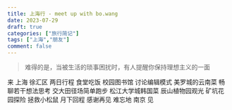 ```yaml
---
title: 上海行 - meet up with bo.wang
date: 2023-07-29
draft: true
categories: ["旅行简记"]
tags: ["上海","朋友"]
comment: false
---
```


> 难得的是，当被生活的琐事困扰时，有人提醒你保持理想主义的一面

来
上海
徐汇区
两日行程
食堂吃饭
校园图书馆
讨论编辑模式
美罗城的云南菜
畅聊若干想法思考
交大田径场简单跑步
松江大学城韩国菜
辰山植物园观光
矿坑花园探险
拯救小松鼠
月下回程
感谢再见
难忘地
南京
见
